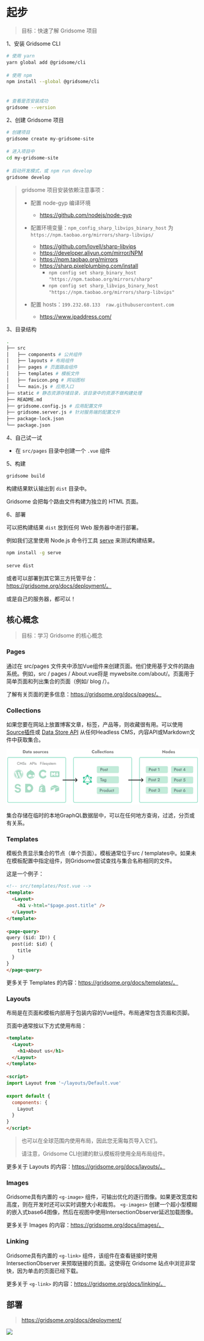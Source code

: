 # 起步

> 目标：快速了解 Gridsome 项目

1、安装 Gridsome CLI

```sh
# 使用 yarn
yarn global add @gridsome/cli

# 使用 npm
npm install --global @gridsome/cli


# 查看是否安装成功
gridsome --version
```



2、创建 Gridsome 项目

```sh
# 创建项目
gridsome create my-gridsome-site

# 进入项目中
cd my-gridsome-site

# 启动开发模式，或 npm run develop
gridsome develop
```

> gridsome 项目安装依赖注意事项：
>
> - 配置 node-gyp 编译环境
>   - https://github.com/nodejs/node-gyp
>
> - 配置环境变量：`npm_config_sharp_libvips_binary_host` 为 `https://npm.taobao.org/mirrors/sharp-libvips/`
>   - https://github.com/lovell/sharp-libvips
>   - https://developer.aliyun.com/mirror/NPM
>   - https://npm.taobao.org/mirrors
>   - https://sharp.pixelplumbing.com/install
>     - `npm config set sharp_binary_host "https://npm.taobao.org/mirrors/sharp"`
>     - `npm config set sharp_libvips_binary_host "https://npm.taobao.org/mirrors/sharp-libvips"`
> - 配置 hosts：`199.232.68.133  raw.githubusercontent.com`
>   - https://www.ipaddress.com/

3、目录结构

```bash
.
├── src
│   ├── components # 公共组件
│   ├── layouts # 布局组件
│   ├── pages # 页面路由组件
│   ├── templates # 模板文件
│   ├── favicon.png # 网站图标
│   └── main.js # 应用入口
├── static # 静态资源存储目录，该目录中的资源不做构建处理
├── README.md
├── gridsome.config.js # 应用配置文件
├── gridsome.server.js # 针对服务端的配置文件
├── package-lock.json
└── package.json
```



4、自己试一试

- 在 `src/pages` 目录中创建一个 `.vue` 组件

5、构建

```bash
gridsome build
```

构建结果默认输出到 `dist` 目录中。

Gridsome 会把每个路由文件构建为独立的 HTML 页面。

6、部署

可以把构建结果 `dist` 放到任何 Web 服务器中进行部署。

例如我们这里使用 Node.js 命令行工具 [serve](https://github.com/vercel/serve) 来测试构建结果。

```bash
npm install -g serve

serve dist
```

或者可以部署到其它第三方托管平台：https://gridsome.org/docs/deployment/。

或是自己的服务器，都可以！

## 核心概念

> 目标：学习 Gridsome 的核心概念

### Pages

通过在 src/pages 文件夹中添加Vue组件来创建页面。他们使用基于文件的路由系统。例如，src / pages / About.vue将是 mywebsite.com/about/。页面用于简单页面和列出集合的页面（例如/ blog /）。

了解有关页面的更多信息：https://gridsome.org/docs/pages/。

### Collections

如果您要在网站上放置博客文章，标签，产品等，则收藏很有用。可以使用 [Source插件](https://gridsome.org/plugins)或 [Data Store API](https://gridsome.org/docs/data-store-api/) 从任何Headless CMS，内容API或Markdown文件中获取集合。

![](./assets/node-pages.0eae6d2.8581c59dbb258143a7ffcebb617ec5dc.png)

集合存储在临时的本地GraphQL数据层中，可以在任何地方查询，过滤，分页或有关系。

### Templates

模板负责显示集合的节点（单个页面）。模板通常位于src / templates中。如果未在模板配置中指定组件，则Gridsome尝试查找与集合名称相同的文件。

这是一个例子：

```html
<!-- src/templates/Post.vue -->
<template>
  <Layout>
    <h1 v-html="$page.post.title" />
  </Layout>
</template>

<page-query>
query ($id: ID!) {
  post(id: $id) {
    title
  }
}
</page-query>
```

更多关于 Templates 的内容：https://gridsome.org/docs/templates/。

### Layouts

布局是在页面和模板内部用于包装内容的Vue组件。布局通常包含页眉和页脚。

页面中通常按以下方式使用布局：

```html
<template>
  <Layout>
    <h1>About us</h1>
  </Layout>
</template>

<script>
import Layout from '~/layouts/Default.vue'

export default {
  components: {
    Layout
  }
}
</script>
```

> 也可以在全球范围内使用布局，因此您无需每页导入它们。
>
> 请注意，Gridsome CLI创建的默认模板将使用全局布局组件。

更多关于 Layouts 的内容：https://gridsome.org/docs/layouts/。

### Images

Gridsome具有内置的 `<g-image>` 组件，可输出优化的逐行图像。如果更改宽度和高度，则在开发时还可以实时调整大小和裁剪。 `<g-images>` 创建一个超小型模糊的嵌入式base64图像，然后在视图中使用IntersectionObserver延迟加载图像。

更多关于 Images 的内容：https://gridsome.org/docs/images/。

### Linking

Gridsome具有内置的 `<g-link>` 组件，该组件在查看链接时使用 IntersectionObserver 来预取链接的页面。这使得在 Gridsome 站点中浏览非常快，因为单击的页面已经下载。

更多关于 `<g-link>` 的内容：https://gridsome.org/docs/linking/。



## 部署

> https://gridsome.org/docs/deployment/

![](https://s.zceme.cn/fed/cover-v.jpg)
